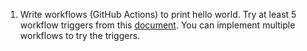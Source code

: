 
[//]: # (Todo: Add github actions document link)

1. Write workflows (GitHub Actions) to print hello world. Try at least 5 workflow triggers from this [document](https://docs.github.com/en/actions/writing-workflows/choosing-when-your-workflow-runs/triggering-a-workflow).
   You can implement multiple workflows to try the triggers. 